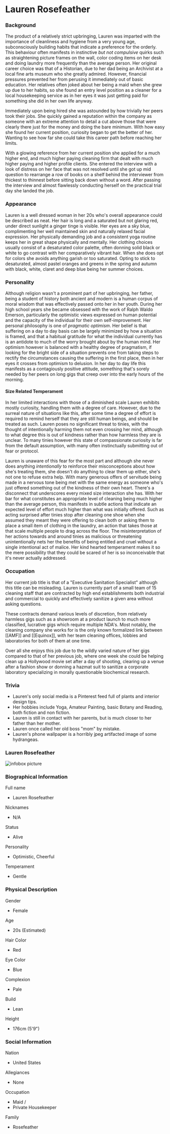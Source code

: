 
# Lauren Rosefeather

### Background
The product of a relatively strict upbringing, Lauren was imparted with the importance of cleanliness and hygiene from a very young age, subconsciously building habits that indicate a preference for the orderly. This behaviour often manifests in instinctive *but not compulsive* quirks such as straightening picture frames on the wall, color coding items on her desk and doing laundry more frequently than the average person. 
Her original career choice was that of a Historian, due to her dad being an Archivist at a local fine arts museum who she greatly admired. However, financial pressures prevented her from perusing it immediately out of basic education. Her relatives often joked about her being a maid when she grew up due to her habits, so she found an entry level position as a cleaner for a local housekeeping service as in her eyes it was just getting paid for something she did in her own life anyway.

Immediately upon being hired she was astounded by how trivially her peers took their jobs. She quickly gained a reputation within the company as someone with an extreme attention to detail a cut above those that were clearly there just for the money and doing the bare minimum. 
With how easy she found her current position, curiosity began to get the better of her. Wanting to see how far she could take this career path before reaching her limits.

With a glowing reference from her current position she applied for a much higher end, and much higher paying cleaning firm that dealt with much higher paying and higher profile clients. She entered the interview with a look of distress on her face that was not resolved until she got up mid question to rearrange a row of books on a shelf behind the interviewer from thickest to thinnest before sitting back down without a word. After passing the interview and almost flawlessly conducting herself on the practical trial day she landed the job.
### Appearance
Lauren is a well dressed woman in her 20s who's overall appearance could be described as neat. Her hair is long and a saturated but not glaring red, under direct sunlight a ginger tinge is visible. Her eyes are a sky blue, complimenting her well maintained skin and naturally relaxed facial expression. Her physically demanding job and a consistent yoga routine keeps her in great shape physically and mentally.
Her clothing choices usually consist of a desaturated color palette, often donning solid black or white to go contrast with her comparatively vibrant hair. When she does opt for colors she avoids anything garish or too saturated. Opting to stick to desaturated, almost pastel oranges and greens in the spring and autumn with black, white, claret and deep blue being her summer choices.
### Personality
Although religion wasn't a prominent part of her upbringing, her father, being a student of history both ancient and modern is a human corpus of moral wisdom that was effectively passed onto her in her youth. 
During her high school years she became obsessed with the work of Ralph Waldo Emerson, particularly the optimistic views expressed on human potential and the capacity of the individual for their own self-improvement. Her personal philosophy is one of *pragmatic optimism*. Her belief is that suffering on a day to day basis can be largely minimized by how a situation is framed, and that a habitual gratitude for what the individual currently has is an antidote to much of the worry brought about by the human mind. Her optimism however is balanced with a healthy degree of pragmatism, if looking for the bright side of a situation prevents one from taking steps to rectify the circumstances causing the suffering in the first place, then in her eyes it crosses from optimism to delusion. In her day to day life this manifests as a contagiously positive attitude, something that's sorely needed by her peers on long gigs that creep over into the early hours of the morning. 
#### Size Related Temperament
In her limited interactions with those of a diminished scale Lauren exhibits mostly curiosity, handling them with a degree of care. However, due to the surreal nature of situations like this, after some time a degree of effort is required to remind herself that they are still human beings, and should be treated as such. 
Lauren poses no significant threat to tinies, with the thought of intentionally harming them not even crossing her mind, although to what degree this is out of kindness rather than how harmless they are is unclear.
To many tinies however this state of compassionate curiosity is far from the default assumption, with many often instinctually submitting out of fear or protocol. 

Lauren is unaware of this fear for the most part and although she never does anything *intentionally* to reinforce their misconceptions about how she's treating them, she doesn't do anything to clear them up either, she's not one to refuse extra help. With many generous offers of servitude being made in a nervous tone being met with the same energy as someone who's just offered something out of the kindness of their own heart.
There's a disconnect that underscores every mixed size interaction she has. With her bar for what constitutes an appropriate level of cleaning being much higher than the average person, this manifests in subtle actions that indicate an expected level of effort much higher than what was initially offered. Such as acting surprised after tinies stop after cleaning one shoe when she assumed they meant they were offering to clean both or asking them to place a small item of clothing in the laundry, an action that takes those at that scale multiple people to drag across the floor. 
The misinterpretation of her actions towards and around tinies as malicious or threatening unintentionally nets her the benefits of being entitled and cruel without a single intentional act of malice. Her kind hearted temperament makes it so the mere possibility that they could be scared of her is so inconceivable that it's never actually addressed.
### Occupation
Her current job title is that of a "Executive Sanitation Specialist" although this title can be misleading. Lauren is currently part of a small team of 15 cleaning staff that are contracted by high end establishments both industrial and commercial to quickly and effectively sanitize a given area without asking questions. 

These contracts demand various levels of discretion, from relatively harmless gigs such as a showroom at a product launch to much more classified, lucrative gigs which require multiple NDA's. Most notably, the cleaning company she works for is the only known formalized link between [[AMF]] and [[Equinox]], with her team cleaning offices, lobbies and laboratories for both of them at one time.

Over all she enjoys this job due to the wildly varied nature of her gigs compared to that of her previous job, where one week she could be helping clean up a Hollywood movie set after a day of shooting, clearing up a venue after a fashion show or donning a hazmat suit to sanitize a corporate laboratory specializing in morally questionable biochemical research.
### Trivia

- Lauren's only social media is a Pinterest feed full of plants and interior design tips.
- Her hobbies include Yoga, Amateur Painting, basic Botany and Reading, both fiction and non fiction.
- Lauren is still in contact with her parents, but is much closer to her father than her mother.
- Lauren once called her old boss "mom" by mistake.
- Lauren's phone wallpaper is a horribly jpeg artifacted image of some hydrangeas. 

<html lang="en">
<head>
  <meta charset="UTF-8">
  <meta http-equiv="X-UA-Compatible" content="IE=edge">
  <meta name="viewport" content="width=device-width, initial-scale=1.0">
  <title>Document</title>
</head>
<body>
  <div class="infobox">
    <div class="heading">
      <h3>Lauren Rosefeather</h3>
    </div>
    <img src="C:\repos\LoreProject\Raw_Vault\OC Lore Vault\Images\finalcrops\Koikatu-2024-01-15-02-49-39-Render.png" class="infobox-img"
      alt="infobox picture">
    <div class="infobox-group">
      <div class="heading">
        <h3>Biographical Information</h3>
      </div>
      <div class="infobox-data">
	    <div class="infobox-datarow">
          <p class="data-heading">Full name</p>
          <ul class="data-content">
	          <li>Lauren Rosefeather</li>
          </ul>
        </div>
        <div class="infobox-datarow">
          <p class="data-heading">Nicknames</p>
          <ul class="data-content">
	          <li>N/A</li>
          </ul>
        </div>
        <div class="infobox-datarow">
          <p class="data-heading">Status</p>
          <ul class="data-content">
	          <li>Alive</li>
          </ul>
        </div>
        <div class="infobox-datarow">
          <p class="data-heading">Personality</p>
          <ul class="data-content">
	          <li>Optimistic, Cheerful</li>
          </ul>
        </div>
        <div class="infobox-datarow">
          <p class="data-heading">Temperament</p>
          <ul class="data-content">
	          <li>Gentle</li>
          </ul>
        </div>
      </div>
    </div>
    <div class="infobox-group">
      <div class="heading">
        <h3>Physical Description</h3>
      </div>
      <div class="infobox-data">
        <div class="infobox-datarow">
          <p class="data-heading">Gender</p>
          <ul class="data-content">
	          <li>Female</li>
          </ul>
        </div>
        <div class="infobox-datarow">
          <p class="data-heading">Age</p>
          <ul class="data-content">
	          <li>20s (Estimated)</li>
          </ul>
        </div>
        <div class="infobox-datarow">
          <p class="data-heading">Hair Color</p>
          <ul class="data-content">
	          <li>Red</li>
          </ul>
        </div>
        <div class="infobox-datarow">
          <p class="data-heading">Eye Color</p>
          <ul class="data-content">
	          <li>Blue</li>
          </ul>
        </div>
	    <div class="infobox-datarow">
          <p class="data-heading">Complexion</p>
          <ul class="data-content">
	          <li>Pale</li>
          </ul>
        </div>
        <div class="infobox-datarow">
          <p class="data-heading">Build</p>
          <ul class="data-content">
	          <li>Lean</li>
          </ul>
        </div>
        <div class="infobox-datarow">
          <p class="data-heading">Height</p>
          <ul class="data-content">
	          <li>176cm (5'9")</li>
          </ul>
        </div>
      </div>
    </div>
    <div class="infobox-group">
      <div class="heading">
        <h3>Social Information</h3>
      </div>
      <div class="infobox-data">
	    <div class="infobox-datarow">
          <p class="data-heading">Nation</p>
          <ul class="data-content">
	          <li>United States</li>
          </ul>
        </div>
        <div class="infobox-datarow">
          <p class="data-heading">Allegiances</p>
          <ul class="data-content">
	          <li>None</li>
          </ul>
        </div>
        <div class="infobox-datarow">
          <p class="data-heading">Occupation</p>
          <ul class="data-content">
	          <li>Maid /</li>
		          <li>Private Housekeeper</li>
          </ul>
        </div>
        <div class="infobox-datarow">
          <p class="data-heading">Family</p>
          <ul class="data-content">
	          <li>Rosefeather</li>
          </ul>
        </div>
      </div>
    </div>
  </div>
</body>
</html>
